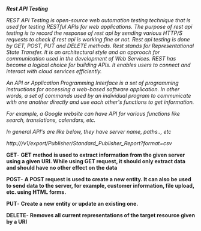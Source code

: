 
***Rest API Testing***

*REST API Testing is open-source web automation testing technique that is used for testing RESTful APIs for web applications. The purpose of rest api testing is to record the response of rest api by sending various HTTP/S requests to check if rest api is working fine or not. Rest api testing is done by GET, POST, PUT and DELETE methods. 
Rest stands for Representational State Transfer. It is an architectural style and an approach for communication used in the development of Web Services. REST has become a logical choice for building APIs. It enables users to connect and interact with cloud services efficiently.*

*An API or Application Programming Interface is a set of programming instructions for accessing a web-based software application.
In other words, a set of commands used by an individual program to communicate with one another directly and use each other's functions to get information.*

*For example, a Google website can have API for various functions like search, translations, calendars, etc.*

*In general API's are like below, they have server name, paths.., etc*

*http://<server name>/v1/export/Publisher/Standard_Publisher_Report?format=csv*
  
**GET**- **GET method is used to extract information from the given server using a given URI. While using GET request, it should only              extract data and should have no other effect on the data**
  
**POST**-  **A POST request is used to create a new entity. It can also be used to send data to the server, for example, customer                    information, file upload, etc. using HTML forms.**

 **PUT**-   **Create a new entity or update an existing one.**
 
**DELETE**- **Removes all current representations of the target resource given by a URI**
